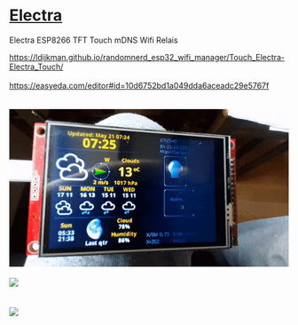# [Electra](https://ldijkman.github.io/randomnerd_esp32_wifi_manager/Touch_Electra-Electra_Touch/)

Electra ESP8266 TFT Touch mDNS Wifi Relais<br>

<a href="https://ldijkman.github.io/randomnerd_esp32_wifi_manager/Touch_Electra-Electra_Touch">https://ldijkman.github.io/randomnerd_esp32_wifi_manager/Touch_Electra-Electra_Touch/</a><br>
<br>
<a href="https://easyeda.com/editor#id=10d6752bd1a049dda6aceadc29e5767f">https://easyeda.com/editor#id=10d6752bd1a049dda6aceadc29e5767f</a><br>
<br>
<br>
<img src="https://raw.githubusercontent.com/ldijkman/Electra/main/touch_electra.gif"><br>
<br>
<img src="https://raw.githubusercontent.com/ldijkman/randomnerd_esp32_wifi_manager/main/docs/Touch_Electra-Electra_Touch/Electra_webpage_animated.gif"><br>
<br>      
<img src="https://github.com/ldijkman/randomnerd_esp32_wifi_manager/blob/main/Electra.png?raw=true"><br>
